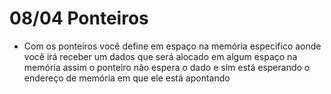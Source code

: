 # 08/04 Ponteiros
* Com os ponteiros você define em espaço na memória especifico aonde você irá receber um dados que será alocado em algum espaço na memória assim o ponteiro não espera o dado e sim está esperando o endereço de memória em que ele está apontando
